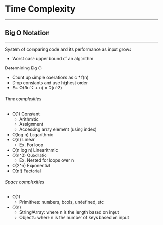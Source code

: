 # Time Complexity
---
## Big O Notation
---
System of comparing code and its performance as input grows
- Worst case upper bound of an algorithm

Determining Big O
- Count up simple operations as c * f(n)
- Drop constants and use highest order
- Ex. O(5n^2 + n) = O(n^2)

###### Time complexities 
- O(1) Constant
	- Arithmitic
	- Assignment
	- Accessing array element (using index)
- O(log n) Logarithmic
- O(n) Linear
	- Ex. For loop
- O(n log n) Linearithmic
- O(n^2) Quadratic
	- Ex. Nested for loops over n
- O(2^n) Exponential
- O(n!) Factorial

###### Space complexities
- O(1)
	- Primitives: numbers, bools, undefined, etc
- O(n)
	- String/Array: where n is the length based on input
	- Objects: where n is the number of keys based on input
	
	
